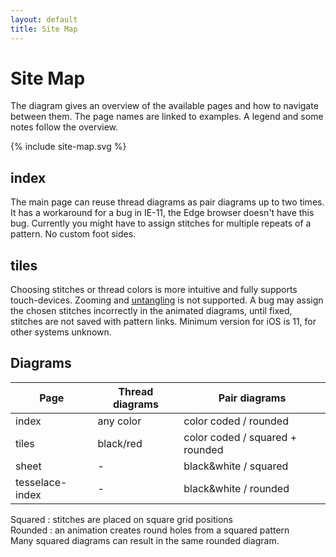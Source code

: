 ```yaml
---
layout: default
title: Site Map
---
```


Site Map
========

The  diagram gives an overview of the available pages
and how to navigate between them.
The page names are linked to examples.
A legend and some notes follow the overview.

{% include site-map.svg %}


index
-----

The main page can reuse thread diagrams as pair diagrams up to two times.
It has a workaround for a bug in IE-11, the Edge browser doesn't have this bug.
Currently you might have to assign stitches for multiple repeats of a pattern.
No custom foot sides.


tiles
-----

Choosing stitches or thread colors is more intuitive and fully supports touch-devices.
Zooming and [untangling] is not supported.
A bug may assign the chosen stitches incorrectly in the animated diagrams,
until fixed, stitches are not saved with pattern links.
Minimum version for iOS is 11, for other systems unknown.

[untangling]: https://github.com/d-bl/GroundForge/releases/download/2017-06-05/untangle.mp4

Diagrams
--------

Page            | Thread diagrams | Pair diagrams
----------------|-----------------|-----------------------
index           | any color       | color coded / rounded
tiles           | black/red       | color coded / squared + rounded
sheet           | -               | black&white / squared
tesselace-index | -               | black&white / rounded

Squared : stitches are placed on square grid positions<br>
Rounded : an animation creates round holes from a squared pattern<br>
Many squared diagrams can result in the same rounded diagram.
